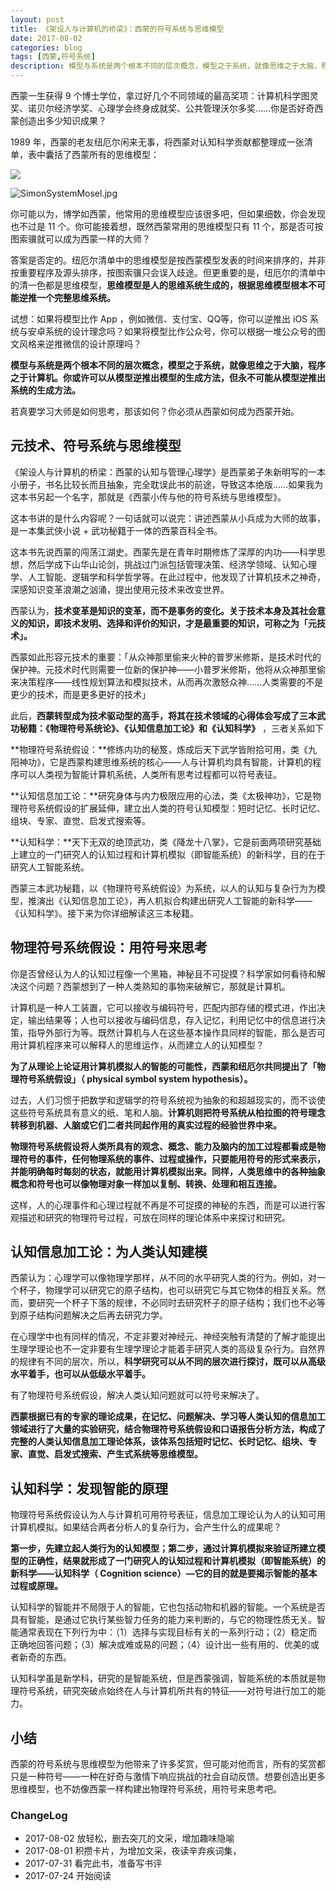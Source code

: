 ```yaml
---
layout: post
title: 《架设人与计算机的桥梁》：西蒙的符号系统与思维模型
date: 2017-08-02
categories: blog
tags: [西蒙,符号系统]
description: 模型与系统是两个根本不同的层次概念，模型之于系统，就像思维之于大脑，程序之于计算机。你或许可以从模型逆推出模型的生成方法，但永不可能从模型逆推出系统的生成方法。
---
```


西蒙一生获得 9 个博士学位，拿过好几个不同领域的最高奖项：计算机科学图灵奖、诺贝尔经济学奖、心理学会终身成就奖、公共管理沃尔多奖……你是否好奇西蒙创造出多少知识成果？                                           

                                
1989 年，西蒙的老友纽厄尔闲来无事，将西蒙对认知科学贡献都整理成一张清单，表中囊括了西蒙所有的思维模型：

![](http://openmindclub.qiniudn.com/omt/SimonSystemMosel.jpg)

![SimonSystemMosel.jpg](https://s2.ax1x.com/2019/05/05/E09sN4.jpg)

你可能以为，博学如西蒙，他常用的思维模型应该很多吧，但如果细数，你会发现也不过是 11 个。你可能接着想，既然西蒙常用的思维模型只有 11 个，那是否可按图索骥就可以成为西蒙一样的大师？

答案是否定的。纽厄尔清单中的思维模型是按西蒙模型发表的时间来排序的，并非按重要程序及源头排序，按图索骥只会误入歧途。但更重要的是，纽厄尔的清单中的清一色都是思维模型，**思维模型是人的思维系统生成的，根据思维模型根本不可能逆推一个完整思维系统。**

试想：如果将模型比作 App ，例如微信、支付宝、QQ等，你可以逆推出 iOS 系统与安卓系统的设计理念吗？如果将模型比作公众号，你可以根据一堆公众号的图文风格来逆推微信的设计原理吗？

**模型与系统是两个根本不同的层次概念，模型之于系统，就像思维之于大脑，程序之于计算机。你或许可以从模型逆推出模型的生成方法，但永不可能从模型逆推出系统的生成方法。**

若真要学习大师是如何思考，那该如何？你必须从西蒙如何成为西蒙开始。

## 元技术、符号系统与思维模型

《架设人与计算机的桥梁：西蒙的认知与管理心理学》是西蒙弟子朱新明写的一本小册子，书名比较长而且抽象，完全耽误此书的前途，导致这本绝版……如果我为这本书另起一个名字，那就是《西蒙小传与他的符号系统与思维模型》。

这本书讲的是什么内容呢？一句话就可以说完：讲述西蒙从小兵成为大师的故事，是一本集武侠小说 + 武功秘籍于一体的西蒙百科全书。

这本书先说西蒙的闯荡江湖史。西蒙先是在青年时期修炼了深厚的内功——科学思想，然后学成下山华山论剑，挑战过门派包括管理决策、经济学领域、认知心理学、人工智能、逻辑学和科学哲学等。在此过程中，他发现了计算机技术之神奇，深感知识变革浪潮之汹涌，提出使用元技术来改变世界。

西蒙认为，**技术变革是知识的变革，而不是事务的变化。关于技术本身及其社会意义的知识，即技术发明、选择和评价的知识，才是最重要的知识，可称之为「元技术」。**

西蒙如此形容元技术的重要：「从众神那里偷来火种的普罗米修斯，是技术时代的保护神。元技术时代则需要一位新的保护神——小普罗米修斯，他将从众神那里偷来决策程序——线性规划算法和模拟技术，从而再次激怒众神……人类需要的不是更少的技术，而是更多更好的技术」

此后，**西蒙转型成为技术驱动型的高手，将其在技术领域的心得体会写成了三本武功秘籍：《物理符号系统论》、《认知信息加工论》和《认知科学》** ，三者关系如下

**物理符号系统假设：**修练内功的秘笈，炼成后天下武学皆附拾可用，类《九阳神功》，它是西蒙构建思维系统的核心——人与计算机均具有智能，计算机的程序可以人类视为智能计算机系统，人类所有思考过程都可以符号表征。

**认知信息加工论：**研究身体与内力极限应用的心法，类《太极神功》，它是物理符号系统假设的扩展延伸，建立出人类的符号认知模型：短时记忆、长时记忆、组块、专家、直觉、启发式搜索等。

**认知科学：**天下无双的绝顶武功，类《降龙十八掌》，它是前面两项研究基础上建立的一门研究人的认知过程和计算机模拟（即智能系统）的新科学，目的在于研究人工智能系统。

西蒙三本武功秘籍，以《物理符号系统假设》为系统，以人的认知与复杂行为为模型，推演出《认知信息加工论》，再人机拟合构建出研究人工智能的新科学——《认知科学》。接下来为你详细解读这三本秘籍。

## 物理符号系统假设：用符号来思考

你是否曾经认为人的认知过程像一个黑箱，神秘且不可捉摸？科学家如何看待和解决这个问题？西蒙想到了一种人类熟知的事物来破解它，那就是计算机。

计算机是一种人工装置，它可以接收与编码符号，匹配内部存储的模式进，作出决定，输出结果等；人也可以接收与编码信息，存入记忆，利用记忆中的信息进行决策，指导外部行为等。既然计算机与人在这些基本操作具同样的智能，那么是否可用计算机程序来可以解释人的思维运作，从而建立人的认知模型？

**为了从理论上论证用计算机模拟人的智能的可能性，西蒙和纽厄尔共同提出了「物理符号系统假设」（ physical symbol system hypothesis）。**

过去，人们习惯于把数学和逻辑学的符号系统视为抽象的和超越现实的，而不谈使这些符号系统具有意义的纸、笔和人脑。**计算机则把符号系统从柏拉图的符号理念转移到机器、人脑或它们二者共同起作用的真实过程的经验世界中来。**

**物理符号系统假设将人类所具有的观念、概念、能力及脑内的加工过程都看成是物理符号的事件，任何物理系统的事件、过程或操作，只要能用符号的形式来表示，并能明确每时每刻的状态，就能用计算机模拟出来。同样，人类思维中的各种抽象概念和符号也可以像物理对象一样加以复制、转换、处理和相互连接。**

这样，人的心理事件和心理过程就不再是不可捉摸的神秘的东西，而是可以进行客观描述和研究的物理符号过程，可放在同样的理论体系中来探讨和研究。

## 认知信息加工论：为人类认知建模

西蒙认为：心理学可以像物理学那样，从不同的水平研究人类的行为。例如，对一个杯子，物理学可以研究它的原子结构，也可以研究它与其它物体的相互关系。然而，要研究一个杯子下落的规律，不必同时去研究杯子的原子结构；我们也不必等到原子结构问题解决之后再去研究力学。

在心理学中也有同样的情况，不定非要对神经元、神经突触有清楚的了解才能提出生理学理论也不一定非要有生理学理论才能着手研究人类的高级复杂行为。自然界的规律有不同的层次，所以，**科学研究可以从不同的层次进行探讨，既可以从高级水平着手，也可以从低级水平着手。**

有了物理符号系统假设，解决人类认知问题就可以符号来解决了。

**西蒙根据已有的专家的理论成果，在记忆、问题解决、学习等人类认知的信息加工领域进行了大量的实验研究，结合物理符号系统假设和口语报告分析方法，构成了完整的人类认知信息加工理论体系，该体系包括短时记忆、长时记忆、组块、专家、直觉、启发式搜索、产生式系统等思维模型。**


## 认知科学：发现智能的原理

物理符号系统假设认为人与计算机可用符号表征，信息加工理论认为人的认知可用计算机模拟。如果结合两者分析人的复杂行为，会产生什么的成果呢？

**第一步，先建立起人类行为的认知模型；第二步，通过计算机模拟来验证所建立模型的正确性，结果就形成了一门研究人的认知过程和计算机模拟（即智能系统）的新科学——认知科学（ Cognition science）—它的目的就是要揭示智能的基本过程或原理。**

认知科学的智能并不局限于人的智能，它也包括动物和机器的智能。一个系统是否具有智能，是通过它执行某些智力任务的能力来判断的，与它的物理性质无关。智能通常表现在下列行为中：（1）选择与实现目标有关的一系列行动；（2）稳定而正确地回答问题；（3）解决或难或易的问题；（4）设计出一些有用的、优美的或者新奇的东西。

认知科学虽是新学科，研究的是智能系统，但是西蒙强调，智能系统的本质就是物理符号系统，研究突破点始终在人与计算机所共有的特征——对符号进行加工的能力。

## 小结

西蒙的符号系统与思维模型为他带来了许多奖赏，但可能对他而言，所有的奖赏都只是一种符号——一种在好奇与激情下响应挑战的社会自动反馈。想要创造出更多思维模型，也不妨像西蒙一样构建出物理符号系统，用符号来思考吧。


### ChangeLog

- 2017-08-02 放轻松，删去突兀的文采，增加趣味隐喻
- 2017-08-01 积攒卡片，为增加文采，夜读辛弃疾词集，
- 2017-07-31 看完此书，准备写书评
- 2017-07-24 开始阅读


